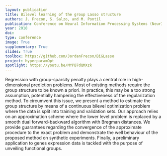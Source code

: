```yaml
---
layout: publication
title: Bilevel learning of the group Lasso structure
authors: J. Frecon, S. Salzo, and M. Pontil
publication: Conference on Neural Information Processing Systems (NeurIPS)
year: 2018
doi:
type: conference
image: True
supplementary: True
slides: True
toolbox: https://github.com/JordanFrecon/BiGLasso
project: hyperparamOpt
spotlight: https://youtu.be/MYPB7dQMXzk
---
```


Regression with group-sparsity penalty plays a central role in high-dimensional prediction problems. Most of existing methods require the group structure to be known a priori. In practice, this may be a too strong assumption, potentially hampering the effectiveness of the regularization method. To circumvent this issue, we present a method to estimate the group structure by means of a continuous bilevel optimization problem where the data is split into training and validation sets. Our approach relies on an approximation scheme where the lower level problem is replaced by a smooth dual forward-backward algorithm with Bregman distances. We provide guarantees regarding the convergence of the approximate procedure to the exact problem and demonstrate the well behaviour of the proposed method on synthetic experiments. Finally, a preliminary application to genes expression data is tackled with the purpose of unveiling functional groups.
